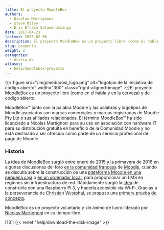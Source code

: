 ```yaml
---
title: El proyecto MoodleBox
authors:
  - Nicolas Martignoni
  - Steve Miley
  - Eric Efrain Solano-Uscanga
date: 2017-04-21
lastmod: 2023-02-06
description: El proyecto MoodleBox es un proyecto libre (como el habla y la cerveza) que proporciona un completo sistema de gestión del aprendizaje Moodle con una infraestructura mínima.
slug: proyecto
weight: 2
categories:
  - Acerca de
aliases:
  - help/moodlebox-proyecto
---
```


{{< figure src="/img/media/osi_logo.png" alt="logotipo de la iniciativa de código abierto" width="300" class="right-aligned-image" >}}El proyecto MoodleBox es un proyecto libre (como en el habla y en la cerveza) y de código abierto.

MoodleBox™ junto con la palabra Moodle y las palabras y logotipos de Moodle asociados son marcas comerciales o marcas registradas de Moodle Pty Ltd o sus afiliados relacionados. El término MoodleBox™ ha sido licenciado a Nicolas Martignoni para su uso en asociación con hardware IT para su distribución gratuita en beneficio de la Comunidad Moodle y no está destinado a ser ofrecido como parte de un servicio profesional de pago de Moodle.

### Historia

La idea de MoodleBox surgió entre enero de 2015 y la primavera de 2016 en algunas discusiones del foro [en la comunidad francesa][4] de [Moodle][1], cuando se discutía sobre la construcción de una [plataforma Moodle en una pequeña caja][12] o [en un ordenador local][5], para proporcionar un LMS en regiones sin infraestructura de red. Rápidamente surgió la [idea][6] de construirla con una Raspberry Pi 3, y hacerla accesible vía Wi-Fi. Gracias a la perseverancia de [Christian Westphal][7], se propuso una [primera prueba de concepto][8].

MoodleBox es un proyecto voluntario y sin ánimo de lucro liderado por [Nicolas Martignoni][2] en su tiempo libre.

 [1]: https://moodle.org
 [2]: https://blog.martignoni.net/a-propos/
 [3]: https://www.raspberrypi.org
 [4]: https://moodle.org/course/view.php?id=20
 [5]: https://moodle.org/mod/forum/discuss.php?d=318719
 [6]: https://moodle.org/mod/forum/discuss.php?d=330291
 [7]: http://moodlebox.tuxfamily.org/
 [8]: https://moodle.org/mod/forum/discuss.php?d=331170
 [10]: https://moodle.org/user/profile.php?id=70180
 [11]: https://moodle.org/user/profile.php?id=41095
 [12]: https://moodle.org/mod/forum/discuss.php?d=278493
 [13]: {{< relref "help/download-the-disk-image" >}}
